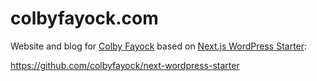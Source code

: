# colbyfayock.com

Website and blog for [Colby Fayock](https://twitter.com/colbyfayock) based on [Next.js WordPress Starter](https://github.com/colbyfayock/next-wordpress-starter):

https://github.com/colbyfayock/next-wordpress-starter
